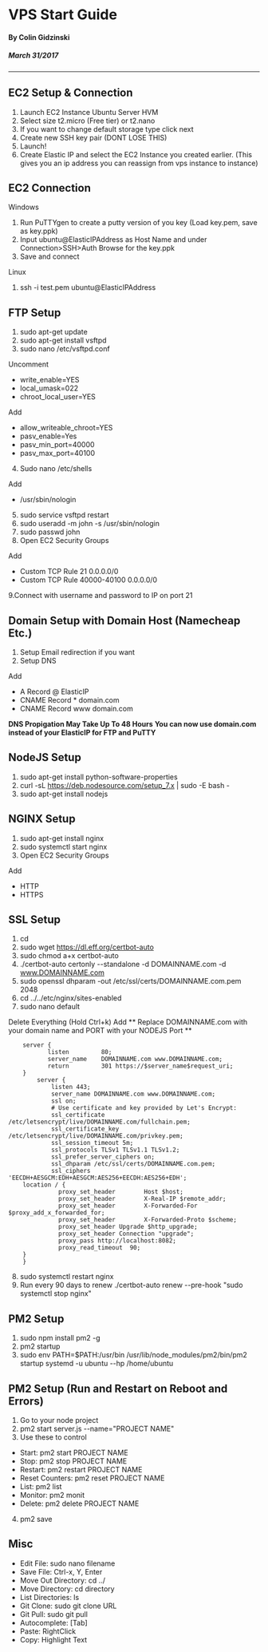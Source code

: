# VPS Start Guide
#### By Colin Gidzinski
##### March 31/2017
-------------------------------------------------------------------------------


EC2 Setup & Connection
--------------------------------
1. Launch EC2 Instance Ubuntu Server HVM
2. Select size t2.micro (Free tier) or t2.nano
3. If you want to change default storage type click next
4. Create new SSH key pair (DONT LOSE THIS)
5. Launch!
6. Create Elastic IP and select the EC2 Instance you created earlier. (This gives you an ip address you can reassign from vps instance to instance)


EC2 Connection
--------------------------------
Windows
1. Run PuTTYgen to create a putty version of you key (Load key.pem, save as key.ppk)
2. Input ubuntu@ElasticIPAddress as Host Name and under Connection>SSH>Auth Browse for the key.ppk
3. Save and connect

Linux
1. ssh -i test.pem ubuntu@ElasticIPAddress

FTP Setup
--------------------------------
1. sudo apt-get update 
2. sudo apt-get install vsftpd
3. sudo nano /etc/vsftpd.conf

Uncomment
* write_enable=YES
* local_umask=022 
* chroot_local_user=YES 

Add
* allow_writeable_chroot=YES
* pasv_enable=Yes
* pasv_min_port=40000
* pasv_max_port=40100

4. Sudo nano /etc/shells

Add
* /usr/sbin/nologin

5. sudo service vsftpd restart
6. sudo useradd -m john -s /usr/sbin/nologin
7. sudo passwd john
8. Open EC2 Security Groups

Add
* Custom TCP Rule 21 0.0.0.0/0
* Custom TCP Rule 40000-40100 0.0.0.0/0 

9.Connect with username and password to IP on port 21


Domain Setup with Domain Host (Namecheap Etc.)
--------------------------------
1. Setup Email redirection if you want
2. Setup DNS

Add
* A Record			@		ElasticIP
* CNAME Record		*		domain.com
* CNAME Record		www		domain.com

**DNS Propigation May Take Up To 48 Hours**
**You can now use domain.com instead of your ElasticIP for FTP and PuTTY**


NodeJS Setup
--------------------------------
1. sudo apt-get install python-software-properties
2. curl -sL https://deb.nodesource.com/setup_7.x | sudo -E bash -
3. sudo apt-get install nodejs


NGINX Setup
--------------------------------
1. sudo apt-get install nginx
2. sudo systemctl start nginx
3. Open EC2 Security Groups

Add
* HTTP
* HTTPS


SSL Setup
--------------------------------
1. cd
2. sudo wget https://dl.eff.org/certbot-auto
3. sudo chmod a+x certbot-auto
4. ./certbot-auto certonly --standalone -d DOMAINNAME.com -d www.DOMAINNAME.com
5. sudo openssl dhparam -out /etc/ssl/certs/DOMAINNAME.com.pem 2048
6. cd ../../etc/nginx/sites-enabled
7. sudo nano default

Delete Everything (Hold Ctrl+k)
Add ** Replace DOMAINNAME.com with your domain name and PORT with your NODEJS Port **
```nginx	
	server {
	       listen         80;
	       server_name    DOMAINNAME.com www.DOMAINNAME.com;
	       return         301 https://$server_name$request_uri;
	}
		server {
	        listen 443;
	        server_name DOMAINNAME.com www.DOMAINNAME.com;
	        ssl on;
	        # Use certificate and key provided by Let's Encrypt:
	        ssl_certificate /etc/letsencrypt/live/DOMAINNAME.com/fullchain.pem;
	        ssl_certificate_key /etc/letsencrypt/live/DOMAINNAME.com/privkey.pem;
	        ssl_session_timeout 5m;
	        ssl_protocols TLSv1 TLSv1.1 TLSv1.2;
	        ssl_prefer_server_ciphers on;
	        ssl_dhparam /etc/ssl/certs/DOMAINNAME.com.pem;
	        ssl_ciphers 'EECDH+AESGCM:EDH+AESGCM:AES256+EECDH:AES256+EDH';
	location / {
	          proxy_set_header        Host $host;
	          proxy_set_header        X-Real-IP $remote_addr;
	          proxy_set_header        X-Forwarded-For $proxy_add_x_forwarded_for;
	          proxy_set_header        X-Forwarded-Proto $scheme;
	          proxy_set_header Upgrade $http_upgrade;
	          proxy_set_header Connection "upgrade";
	          proxy_pass http://localhost:8082;
	          proxy_read_timeout  90;
	}
	}
```

8. sudo systemctl restart nginx
9. Run every 90 days to renew ./certbot-auto renew --pre-hook "sudo systemctl stop nginx"


PM2 Setup
--------------------------------
1. sudo npm install pm2 -g
2. pm2 startup
3. sudo env PATH=$PATH:/usr/bin /usr/lib/node_modules/pm2/bin/pm2 startup systemd -u ubuntu --hp /home/ubuntu

PM2 Setup (Run and Restart on Reboot and Errors)
--------------------------------
1. Go to your node project
2. pm2 start server.js --name="PROJECT NAME"
3. Use these to control
* Start: pm2 start PROJECT NAME
* Stop: pm2 stop PROJECT NAME
* Restart: pm2 restart PROJECT NAME
* Reset Counters: pm2 reset PROJECT NAME
* List: pm2 list
* Monitor: pm2 monit
* Delete: pm2 delete PROJECT NAME

4. pm2 save


Misc
--------------------------------
* Edit File: sudo nano filename
* Save File: Ctrl-x, Y, Enter
* Move Out Directory: cd ../
* Move Directory: cd directory
* List Directories: ls
* Git Clone: sudo git clone URL
* Git Pull: sudo git pull
* Autocomplete: [Tab]
* Paste: RightClick
* Copy: Highlight Text